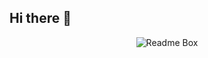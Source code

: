 ## Hi there 👋

<p align="center">
  <img src="https://raw.githubusercontent.com/zarifislam10/zarifislam10/main/assets/readmebox.svg" alt="Readme Box"/>
</p>

<!--
**zarifislam10/zarifislam10** is a ✨ _special_ ✨ repository because its `README.md` (this file) appears on your GitHub profile.

Here are some ideas to get you started:

- 🔭 I’m currently working on ...
- 🌱 I’m currently learning ...
- 👯 I’m looking to collaborate on ...
- 🤔 I’m looking for help with ...
- 💬 Ask me about ...
- 📫 How to reach me: ...
- 😄 Pronouns: ...
- ⚡ Fun fact: ...
-->
